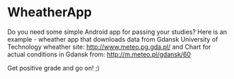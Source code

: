 # WheatherApp

Do you need some simple Android app for passing your studies? Here is an example - wheather app that downloads data from Gdansk University of Technology wheather site:
http://www.meteo.pg.gda.pl/
and Chart for actual conditions in Gdansk from:
http://m.meteo.pl/gdansk/60

Get positive grade and go on! ;)
